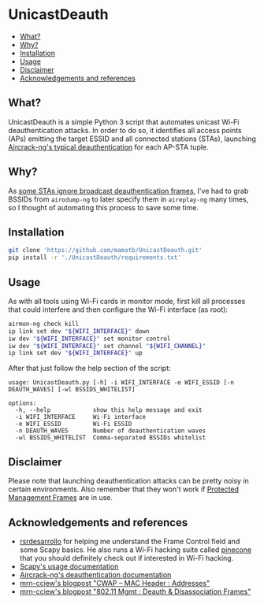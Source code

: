 # UnicastDeauth

* [What?](#what)
* [Why?](#why)
* [Installation](#installation)
* [Usage](#usage)
* [Disclaimer](#disclaimer)
* [Acknowledgements and references](#acknowledgements_and_references)

## What? <a name="what" />

UnicastDeauth is a simple Python 3 script that automates unicast Wi-Fi deauthentication attacks. In order to do so, it identifies all access points (APs) emitting the target ESSID and all connected stations (STAs), launching [Aircrack-ng's typical deauthentication](https://www.aircrack-ng.org/doku.php?id=deauthentication#typical_deauthentication) for each AP-STA tuple.

## Why? <a name="why" />

As [some STAs ignore broadcast deauthentication frames](https://www.aircrack-ng.org/doku.php?id=deauthentication#why_does_deauthentication_not_work), I've had to grab BSSIDs from `airodump-ng` to later specify them in `aireplay-ng` many times, so I thought of automating this process to save some time.

## Installation <a name="installation" />

```bash
git clone 'https://github.com/mamatb/UnicastDeauth.git'
pip install -r './UnicastDeauth/requirements.txt'
```

## Usage <a name="usage" />

As with all tools using Wi-Fi cards in monitor mode, first kill all processes that could interfere and then configure the Wi-Fi interface (as root):
```bash
airmon-ng check kill
ip link set dev "${WIFI_INTERFACE}" down
iw dev "${WIFI_INTERFACE}" set monitor control
iw dev "${WIFI_INTERFACE}" set channel "${WIFI_CHANNEL}"
ip link set dev "${WIFI_INTERFACE}" up
```
After that just follow the help section of the script:
```
usage: UnicastDeauth.py [-h] -i WIFI_INTERFACE -e WIFI_ESSID [-n DEAUTH_WAVES] [-wl BSSIDS_WHITELIST]

options:
  -h, --help            show this help message and exit
  -i WIFI_INTERFACE     Wi-Fi interface
  -e WIFI_ESSID         Wi-Fi ESSID
  -n DEAUTH_WAVES       Number of deauthentication waves
  -wl BSSIDS_WHITELIST  Comma-separated BSSIDs whitelist
```

## Disclaimer <a name="disclaimer" />

Please note that launching deauthentication attacks can be pretty noisy in certain environments. Also remember that they won't work if [Protected Management Frames](https://www.wi-fi.org/beacon/philipp-ebbecke/protected-management-frames-enhance-wi-fi-network-security) are in use.

## Acknowledgements and references <a name="acknowledgements_and_references" />

* [rsrdesarrollo](https://github.com/rsrdesarrollo) for helping me understand the Frame Control field and some Scapy basics. He also runs a Wi-Fi hacking suite called [pinecone](https://github.com/pinecone-wifi/pinecone) that you should definitely check out if interested in Wi-Fi hacking.
* [Scapy's usage documentation](https://scapy.readthedocs.io/en/latest/usage.html)
* [Aircrack-ng's deauthentication documentation](https://www.aircrack-ng.org/doku.php?id=deauthentication)
* [mrn-cciew's blogpost "CWAP – MAC Header : Addresses"](https://mrncciew.com/2014/09/28/cwap-mac-headeraddresses/)
* [mrn-cciew's blogpost "802.11 Mgmt : Deauth & Disassociation Frames"](https://mrncciew.com/2014/10/11/802-11-mgmt-deauth-disassociation-frames/)
